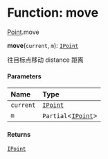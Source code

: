 # Function: move

[Point](/auto-docs/utils/modules/Point.md).move

**move**(`current`, `m`): [`IPoint`](/auto-docs/utils/interfaces/IPoint.md)

往目标点移动 distance 距离

#### Parameters

| Name | Type |
| :------ | :------ |
| `current` | [`IPoint`](/auto-docs/utils/interfaces/IPoint.md) |
| `m` | `Partial`<[`IPoint`](/auto-docs/utils/interfaces/IPoint.md)> |

#### Returns

[`IPoint`](/auto-docs/utils/interfaces/IPoint.md)
